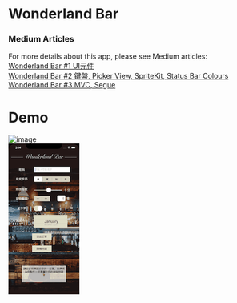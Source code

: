 # Wonderland Bar
### Medium Articles
For more details about this app, please see Medium articles:
<br>
[Wonderland Bar #1 UI元件](https://medium.com/%E5%BD%BC%E5%BE%97%E6%BD%98%E7%9A%84-swift-ios-app-%E9%96%8B%E7%99%BC%E6%95%99%E5%AE%A4/swift-%E7%B7%B4%E7%BF%92-wonderland-bar-8ecd7876b7e8)
<br>
[Wonderland Bar #2 鍵盤, Picker View, SpriteKit, Status Bar Colours](https://medium.com/%E5%BD%BC%E5%BE%97%E6%BD%98%E7%9A%84-swift-ios-app-%E9%96%8B%E7%99%BC%E6%95%99%E5%AE%A4/swift-%E7%B7%B4%E7%BF%92-wonderland-bar-2-dccbde942003)
<br>
[Wonderland Bar #3 MVC, Segue](https://medium.com/%E5%BD%BC%E5%BE%97%E6%BD%98%E7%9A%84-swift-ios-app-%E9%96%8B%E7%99%BC%E6%95%99%E5%AE%A4/swift-%E7%B7%B4%E7%BF%92-wonderland-bar-3-9ca934253c97)

# Demo
![image](DemoImages/WonderlandBarDemo1.gif) 
<br>
![image](DemoImages/WonderlandBarDemo2.gif) 
